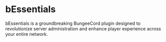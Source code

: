# bEssentials
bEssentials is a groundbreaking BungeeCord plugin designed to revolutionize server administration and enhance player experience across your entire network. 
